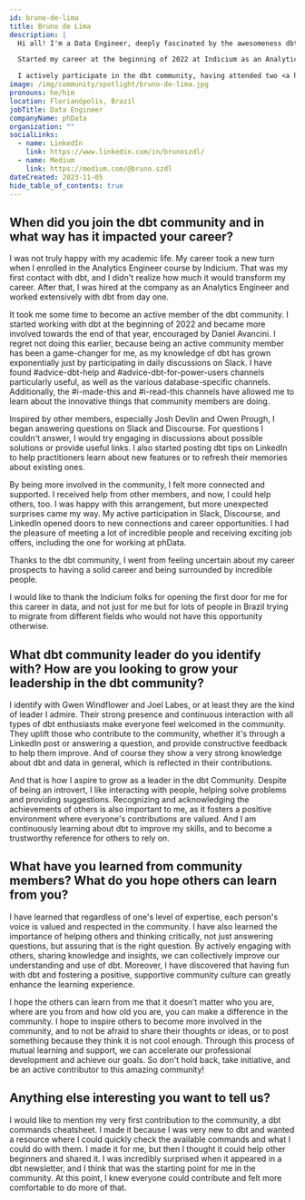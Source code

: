 ```yaml
---
id: bruno-de-lima
title: Bruno de Lima
description: |
  Hi all! I'm a Data Engineer, deeply fascinated by the awesomeness dbt. I love talking about dbt,           creating content from daily tips to blogposts and engaging with this vibrant community!

  Started my career at the beginning of 2022 at Indicium as an Analytics Engineer, working with dbt from     day 1. By 2023, my path took a global trajectory as I joined phData as a Data Engineer, expanding my       experiences and forging connections beyond Brazil. While dbt is at the heart of my expertise, I've also    delved into data warehouses such as Snowflake, Databricks, and BigQuery; visualization tools like Power    BI and Tableau; and several minor modern data stack tools.

  I actively participate in the dbt community, having attended two <a href="https://www.meetup.com/en-AU/florianopolis-dbt-meetup" rel="noopener noreferrer" target="_blank">dbt Meetups in Brazil</a> organized by Indicium; writing about dbt-related    topics in my Medium and LinkedIn profiles; contributing to the code; and frequently checking <a href="https://www.getdbt.com/community/join-the-community/" rel="noopener noreferrer" target="_blank">dbt Slack</a> and <a href="https://discourse.getdbt.com/" rel="noopener noreferrer" target="_blank">Discourse</a>, helping (and being helped by) other dbt practitioners. If you are a community member, you may have seen me around!
image: /img/community/spotlight/bruno-de-lima.jpg
pronouns: he/him
location: Florianópolis, Brazil
jobTitle: Data Engineer
companyName: phData
organization: ""
socialLinks:
  - name: LinkedIn
    link: https://www.linkedin.com/in/brunoszdl/
  - name: Medium
    link: https://medium.com/@bruno.szdl
dateCreated: 2023-11-05
hide_table_of_contents: true
---
```


## When did you join the dbt community and in what way has it impacted your career?

I was not truly happy with my academic life. My career took a new turn when I enrolled in the Analytics Engineer course by Indicium. That was my first contact with dbt, and I didn't realize how much it would transform my career. After that, I was hired at the company as an Analytics Engineer and worked extensively with dbt from day one. 

It took me some time to become an active member of the dbt community. I started working with dbt at the beginning of 2022 and became more involved towards the end of that year, encouraged by Daniel Avancini. I regret not doing this earlier, because being an active community member has been a game-changer for me, as my knowledge of dbt has grown exponentially just by participating in daily discussions on Slack. I have found #advice-dbt-help and #advice-dbt-for-power-users channels particularly useful, as well as the various database-specific channels. Additionally, the #i-made-this and #i-read-this channels have allowed me to learn about the innovative things that community members are doing.

Inspired by other members, especially Josh Devlin and Owen Prough, I began answering questions on Slack and Discourse. For questions I couldn't answer, I would try engaging in discussions about possible solutions or provide useful links. I also started posting dbt tips on LinkedIn to help practitioners learn about new features or to refresh their memories about existing ones.

By being more involved in the community, I felt more connected and supported. I received help from other members, and now, I could help others, too. I was happy with this arrangement, but more unexpected surprises came my way. My active participation in Slack, Discourse, and LinkedIn opened doors to new connections and career opportunities. I had the pleasure of meeting a lot of incredible people and receiving exciting job offers, including the one for working at phData.

Thanks to the dbt community, I went from feeling uncertain about my career prospects to having a solid career and being surrounded by incredible people.

I would like to thank the Indicium folks for opening the first door for me for this career in data, and not just for me but for lots of people in Brazil trying to migrate from different fields who would not have this opportunity otherwise.

## What dbt community leader do you identify with? How are you looking to grow your leadership in the dbt community?

I identify with Gwen Windflower and Joel Labes, or at least they are the kind of leader I admire. Their strong presence and continuous interaction with all types of dbt enthusiasts make everyone feel welcomed in the community. They uplift those who contribute to the community, whether it's through a LinkedIn post or answering a question, and provide constructive feedback to help them improve. And of course they show a very strong knowledge about dbt and data in general, which is reflected in their contributions.

And that is how I aspire to grow as a leader in the dbt Community. Despite of being an introvert, I like interacting with people, helping solve problems and providing suggestions. Recognizing and acknowledging the achievements of others is also important to me, as it fosters a positive environment where everyone's contributions are valued. And I am continuously learning about dbt to improve my skills, and to become a trustworthy reference for others to rely on.

## What have you learned from community members? What do you hope others can learn from you?

I have learned that regardless of one's level of expertise, each person's voice is valued and respected in the community. I have also learned the importance of helping others and thinking critically, not just answering questions, but assuring that is the right question. By actively engaging with others, sharing knowledge and insights, we can collectively improve our understanding and use of dbt. Moreover, I have discovered that having fun with dbt and fostering a positive, supportive community culture can greatly enhance the learning experience.

I hope the others can learn from me that it doesn’t matter who you are, where are you from and how old you are, you can make a difference in the community. I hope to inspire others to become more involved in the community, and to not be afraid to share their thoughts or ideas, or to post something because they think it is not cool enough. Through this process of mutual learning and support, we can accelerate our professional development and achieve our goals. So don't hold back, take initiative, and be an active contributor to this amazing community!

## Anything else interesting you want to tell us?

I would like to mention my very first contribution to the community, a dbt commands cheatsheet. I made it because I was very new to dbt and wanted a resource where I could quickly check the available commands and what I could do with them. I made it for me, but then I thought it could help other beginners and shared it. I was incredibly surprised when it appeared in a dbt newsletter, and I think that was the starting point for me in the community. At this point, I knew everyone could contribute and felt more comfortable to do more of that.
